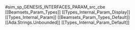 #sim_sp_GENESIS_INTERFACES_PARAM_src_cbe
[[Beamsets_Param_Types]]
[[Types_Internal_Param_Display]]
[[Types_Internal_Param]]
[[Beamsets_Param_Types_Default]]
[[Ada.Strings.Unbounded]]
[[Types_Internal_Param_Default]]
